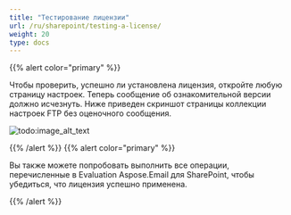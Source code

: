 ```yaml
---
title: "Тестирование лицензии"
url: /ru/sharepoint/testing-a-license/
weight: 20
type: docs
---
```



{{% alert color="primary" %}}

Чтобы проверить, успешно ли установлена лицензия, откройте любую страницу настроек. Теперь сообщение об ознакомительной версии должно исчезнуть. Ниже приведен скриншот страницы коллекции настроек FTP без оценочного сообщения.

![todo:image_alt_text](testing-a-license_1.png)

{{% /alert %}} {{% alert color="primary" %}}

Вы также можете попробовать выполнить все операции, перечисленные в Evaluation Aspose.Email для SharePoint, чтобы убедиться, что лицензия успешно применена.

{{% /alert %}}
